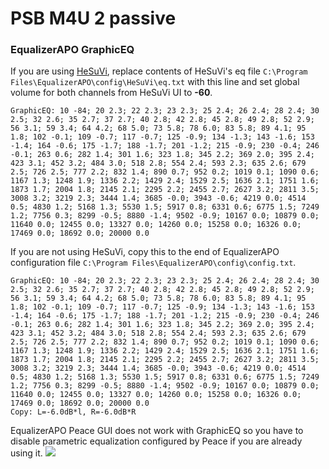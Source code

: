 # PSB M4U 2 passive
### EqualizerAPO GraphicEQ
If you are using [HeSuVi](https://sourceforge.net/projects/hesuvi/), replace contents of HeSuVi's eq file `C:\Program Files\EqualizerAPO\config\HeSuVi\eq.txt` with this line and set global volume for both channels from HeSuVi UI to **-60**.
```
GraphicEQ: 10 -84; 20 2.3; 22 2.3; 23 2.3; 25 2.4; 26 2.4; 28 2.4; 30 2.5; 32 2.6; 35 2.7; 37 2.7; 40 2.8; 42 2.8; 45 2.8; 49 2.8; 52 2.9; 56 3.1; 59 3.4; 64 4.2; 68 5.0; 73 5.8; 78 6.0; 83 5.8; 89 4.1; 95 1.8; 102 -0.1; 109 -0.7; 117 -0.7; 125 -0.9; 134 -1.3; 143 -1.6; 153 -1.4; 164 -0.6; 175 -1.7; 188 -1.7; 201 -1.2; 215 -0.9; 230 -0.4; 246 -0.1; 263 0.6; 282 1.4; 301 1.6; 323 1.8; 345 2.2; 369 2.0; 395 2.4; 423 3.1; 452 3.2; 484 3.0; 518 2.8; 554 2.4; 593 2.3; 635 2.6; 679 2.5; 726 2.5; 777 2.2; 832 1.4; 890 0.7; 952 0.2; 1019 0.1; 1090 0.6; 1167 1.3; 1248 1.9; 1336 2.2; 1429 2.4; 1529 2.5; 1636 2.1; 1751 1.6; 1873 1.7; 2004 1.8; 2145 2.1; 2295 2.2; 2455 2.7; 2627 3.2; 2811 3.5; 3008 3.2; 3219 2.3; 3444 1.4; 3685 -0.0; 3943 -0.6; 4219 0.0; 4514 0.5; 4830 1.2; 5168 1.3; 5530 1.5; 5917 0.8; 6331 0.6; 6775 1.5; 7249 1.2; 7756 0.3; 8299 -0.5; 8880 -1.4; 9502 -0.9; 10167 0.0; 10879 0.0; 11640 0.0; 12455 0.0; 13327 0.0; 14260 0.0; 15258 0.0; 16326 0.0; 17469 0.0; 18692 0.0; 20000 0.0
```
If you are not using HeSuVi, copy this to the end of EqualizerAPO configuration file `C:\Program Files\EqualizerAPO\config\config.txt`.
```
GraphicEQ: 10 -84; 20 2.3; 22 2.3; 23 2.3; 25 2.4; 26 2.4; 28 2.4; 30 2.5; 32 2.6; 35 2.7; 37 2.7; 40 2.8; 42 2.8; 45 2.8; 49 2.8; 52 2.9; 56 3.1; 59 3.4; 64 4.2; 68 5.0; 73 5.8; 78 6.0; 83 5.8; 89 4.1; 95 1.8; 102 -0.1; 109 -0.7; 117 -0.7; 125 -0.9; 134 -1.3; 143 -1.6; 153 -1.4; 164 -0.6; 175 -1.7; 188 -1.7; 201 -1.2; 215 -0.9; 230 -0.4; 246 -0.1; 263 0.6; 282 1.4; 301 1.6; 323 1.8; 345 2.2; 369 2.0; 395 2.4; 423 3.1; 452 3.2; 484 3.0; 518 2.8; 554 2.4; 593 2.3; 635 2.6; 679 2.5; 726 2.5; 777 2.2; 832 1.4; 890 0.7; 952 0.2; 1019 0.1; 1090 0.6; 1167 1.3; 1248 1.9; 1336 2.2; 1429 2.4; 1529 2.5; 1636 2.1; 1751 1.6; 1873 1.7; 2004 1.8; 2145 2.1; 2295 2.2; 2455 2.7; 2627 3.2; 2811 3.5; 3008 3.2; 3219 2.3; 3444 1.4; 3685 -0.0; 3943 -0.6; 4219 0.0; 4514 0.5; 4830 1.2; 5168 1.3; 5530 1.5; 5917 0.8; 6331 0.6; 6775 1.5; 7249 1.2; 7756 0.3; 8299 -0.5; 8880 -1.4; 9502 -0.9; 10167 0.0; 10879 0.0; 11640 0.0; 12455 0.0; 13327 0.0; 14260 0.0; 15258 0.0; 16326 0.0; 17469 0.0; 18692 0.0; 20000 0.0
Copy: L=-6.0dB*l, R=-6.0dB*R
```
EqualizerAPO Peace GUI does not work with GraphicEQ so you have to disable parametric equalization configured by Peace if you are already using it.
![](https://raw.githubusercontent.com/jaakkopasanen/AutoEq/master/results/Sonoma%20Model%20One/innerfidelity/onear/PSB%20M4U%202%20passive/PSB%20M4U%202%20passive.png)
